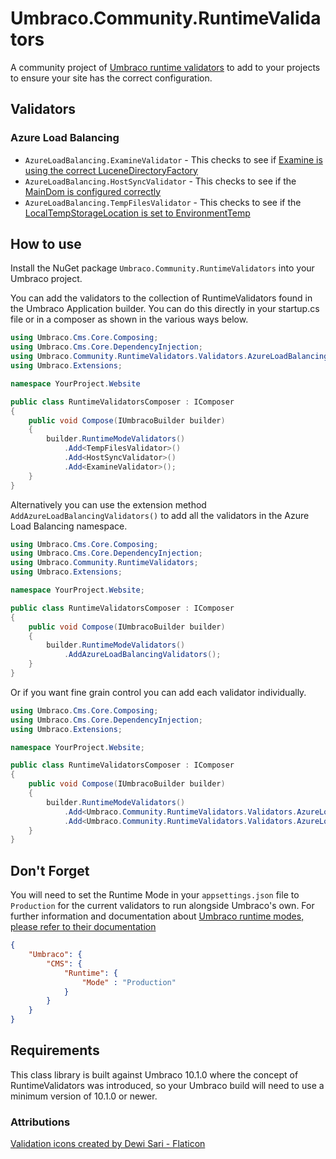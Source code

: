 # Umbraco.Community.RuntimeValidators
A community project of [Umbraco runtime validators](https://docs.umbraco.com/umbraco-cms/fundamentals/setup/server-setup/runtime-modes) to add to your projects to ensure your site has the correct configuration.

## Validators

### Azure Load Balancing
* `AzureLoadBalancing.ExamineValidator` - This checks to see if [Examine is using the correct LuceneDirectoryFactory](https://docs.umbraco.com/umbraco-cms/fundamentals/setup/server-setup/load-balancing/azure-web-apps#lucene-examine-configuration)
* `AzureLoadBalancing.HostSyncValidator` - This checks to see if the [MainDom is configured correctly](https://docs.umbraco.com/umbraco-cms/fundamentals/setup/server-setup/load-balancing/azure-web-apps#host-synchronization)
* `AzureLoadBalancing.TempFilesValidator` - This checks to see if the [LocalTempStorageLocation is set to EnvironmentTemp](https://docs.umbraco.com/umbraco-cms/fundamentals/setup/server-setup/load-balancing/azure-web-apps#umbraco-temp-files)

## How to use
Install the NuGet package `Umbraco.Community.RuntimeValidators` into your Umbraco project.

You can add the validators to the collection of RuntimeValidators found in the Umbraco Application builder. You can do this directly in your startup.cs file or in a composer as shown in the various ways below.

```csharp
using Umbraco.Cms.Core.Composing;
using Umbraco.Cms.Core.DependencyInjection;
using Umbraco.Community.RuntimeValidators.Validators.AzureLoadBalancing;
using Umbraco.Extensions;

namespace YourProject.Website

public class RuntimeValidatorsComposer : IComposer
{
	public void Compose(IUmbracoBuilder builder)
	{
		builder.RuntimeModeValidators()
			.Add<TempFilesValidator>()
			.Add<HostSyncValidator>()
			.Add<ExamineValidator>();
	}
}
```

Alternatively you can use the extension method `AddAzureLoadBalancingValidators()` to add all the validators in the Azure Load Balancing namespace.

```csharp
using Umbraco.Cms.Core.Composing;
using Umbraco.Cms.Core.DependencyInjection;
using Umbraco.Community.RuntimeValidators;
using Umbraco.Extensions;

namespace YourProject.Website;

public class RuntimeValidatorsComposer : IComposer
{
	public void Compose(IUmbracoBuilder builder)
	{
		builder.RuntimeModeValidators()
			.AddAzureLoadBalancingValidators();
	}
}
```

Or if you want fine grain control you can add each validator individually.

```csharp
using Umbraco.Cms.Core.Composing;
using Umbraco.Cms.Core.DependencyInjection;
using Umbraco.Extensions;

namespace YourProject.Website;

public class RuntimeValidatorsComposer : IComposer
{
	public void Compose(IUmbracoBuilder builder)
	{
		builder.RuntimeModeValidators()
			.Add<Umbraco.Community.RuntimeValidators.Validators.AzureLoadBalancing.ExamineValidator>()
			.Add<Umbraco.Community.RuntimeValidators.Validators.AzureLoadBalancing.HostSyncValidator>();
	}
}
```

## Don't Forget
You will need to set the Runtime Mode in your `appsettings.json` file to `Production` for the current validators to run alongside Umbraco's own.
For further information and documentation about [Umbraco runtime modes, please refer to their documentation](https://docs.umbraco.com/umbraco-cms/fundamentals/setup/server-setup/runtime-modes)

```json
{
	"Umbraco": {
		"CMS": {
			"Runtime": {
				"Mode" : "Production"
			}
		}
	}
}
```


## Requirements
This class library is built against Umbraco 10.1.0 where the concept of RuntimeValidators was introduced, so your Umbraco build will need to use a minimum version of 10.1.0 or newer.


### Attributions
<a href="https://www.flaticon.com/free-icons/validation" title="validation icons">Validation icons created by Dewi Sari - Flaticon</a>